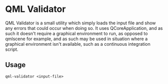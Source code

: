 # QML Validator

QML Validator is a small utility which simply loads the input file and show any
errors that could occur when doing so. It uses QCoreApplication, and as such it
doesn't require a graphical environment to run, as opposed to qmlscene for
example, and as such may be used in situation where a graphical environment
isn't available, such as a continuous integration script.

## Usage

```
qml-validator <input-file>
```
